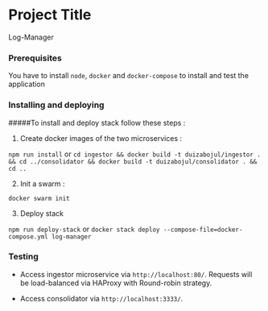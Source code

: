 # Project Title

Log-Manager

### Prerequisites


You have to install `node`, `docker` and `docker-compose` to install and test the application


### Installing and deploying

#####To install and deploy stack follow these steps :

1. Create docker images of the two microservices :

`npm run install` or `cd ingestor && docker build -t duizabojul/ingestor . && cd ../consolidator && docker build -t duizabojul/consolidator . && cd ..`
 

2. Init a swarm :

`docker swarm init` 

3. Deploy stack

`npm run deploy-stack` or `docker stack deploy --compose-file=docker-compose.yml log-manager`


### Testing 

- Access ingestor microservice via `http://localhost:80/`. Requests will be load-balanced via HAProxy with Round-robin strategy.

- Access consolidator via `http://localhost:3333/`.



